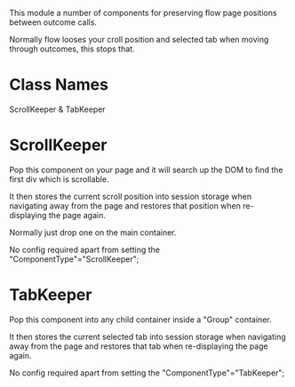 This module a number of components for preserving flow page positions between outcome calls.

Normally flow looses your croll position and selected tab when moving through outcomes, this stops that.

# Class Names

ScrollKeeper & TabKeeper

# ScrollKeeper

Pop this component on your page and it will search up the DOM to find the first div which is scrollable.

It then stores the current scroll position into session storage when navigating away from the page and restores that position when re-displaying the page again.

Normally just drop one on the main container.

No config required apart from setting the "ComponentType"="ScrollKeeper";

# TabKeeper

Pop this component into any child container inside a "Group" container.

It then stores the current selected tab into session storage when navigating away from the page and restores that tab when re-displaying the page again.

No config required apart from setting the "ComponentType"="TabKeeper";

